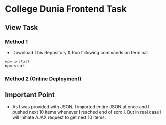 # College Dunia Frontend Task

## View Task

### Method 1
* Download This Repository & Run following commands on terminal 
```javascript
npm install
npm start
```

### Method 2 (Online Deployment)
  

## Important Point 
* As I was provided with JSON, I imported entire JSON at once and I pushed next 10 items whenever I reached end of scroll. But in real case I will initiate AJAX request to get next 10 items.
